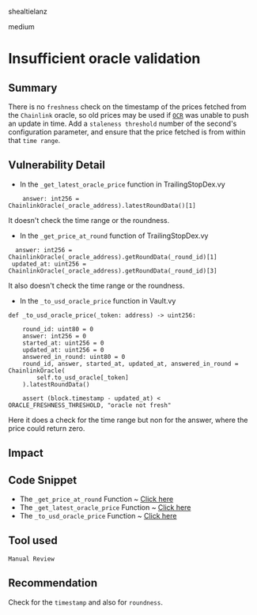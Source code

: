 shealtielanz

medium

# Insufficient oracle validation

## Summary
There is no `freshness` check on the timestamp of the prices fetched from the `Chainlink` oracle, so old prices may be used if [`OCR`](https://docs.chain.link/architecture-overview/off-chain-reporting) was unable to push an update in time. Add a `staleness threshold` number of the second's configuration parameter, and ensure that the price fetched is from within that `time range`.
## Vulnerability Detail
- In the `_get_latest_oracle_price` function in TrailingStopDex.vy 
```vyper
    answer: int256 = ChainlinkOracle(_oracle_address).latestRoundData()[1]
```

It doesn't check the time range or the roundness.
- In the `_get_price_at_round` function of TrailingStopDex.vy
```vyper
  answer: int256 = ChainlinkOracle(_oracle_address).getRoundData(_round_id)[1]
 updated_at: uint256 = ChainlinkOracle(_oracle_address).getRoundData(_round_id)[3]
```
It also doesn't check the time range or the roundness.
- In the `_to_usd_oracle_price` function in Vault.vy
```vyper
def _to_usd_oracle_price(_token: address) -> uint256:

    round_id: uint80 = 0
    answer: int256 = 0
    started_at: uint256 = 0
    updated_at: uint256 = 0
    answered_in_round: uint80 = 0
    round_id, answer, started_at, updated_at, answered_in_round = ChainlinkOracle(
        self.to_usd_oracle[_token]
    ).latestRoundData()

    assert (block.timestamp - updated_at) < ORACLE_FRESHNESS_THRESHOLD, "oracle not fresh"
```
Here it does a check for the time range but non for the answer, where the price could return zero.

## Impact

## Code Snippet
- The `_get_price_at_round` Function  ~ [Click here](https://github.com/sherlock-audit/2023-06-unstoppable/blob/main/unstoppable-dex-audit/contracts/spot-dex/TrailingStopDex.vy#L243C1-L247C31)
- The  `_get_latest_oracle_price` Function  ~ [Click here](https://github.com/sherlock-audit/2023-06-unstoppable/blob/main/unstoppable-dex-audit/contracts/spot-dex/TrailingStopDex.vy#L237C1-L240C17)
- The `_to_usd_oracle_price` Function ~ [Click here](https://github.com/sherlock-audit/2023-06-unstoppable/blob/main/unstoppable-dex-audit/contracts/margin-dex/Vault.vy#L562C1-L583C21)
## Tool used

`Manual Review`

## Recommendation
Check for the `timestamp` and also for `roundness`.